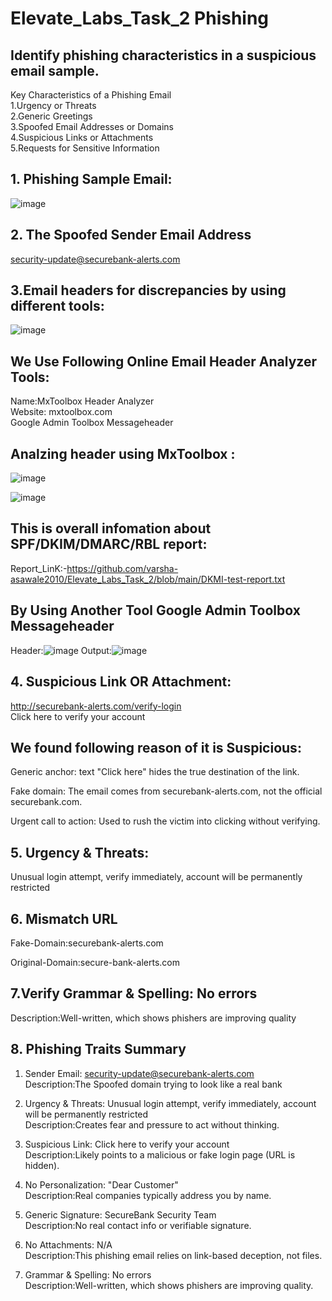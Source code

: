 # Elevate_Labs_Task_2 Phishing 
## Identify phishing characteristics in a suspicious email sample. <br>
 Key Characteristics of a Phishing Email<br>
 1.Urgency or Threats<br>
 2.Generic Greetings<br>
 3.Spoofed Email Addresses or Domains <br>
 4.Suspicious Links or Attachments <br>
 5.Requests for Sensitive Information <br>

 ## 1. Phishing Sample Email:
 ![image](https://github.com/user-attachments/assets/d874fe7e-f2ae-4534-a536-a8d38775cb0f)<br>

  ## 2. The Spoofed Sender Email Address
  security-update@securebank-alerts.com 

## 3.Email headers for discrepancies by using different tools:<br>
 ![image](https://github.com/user-attachments/assets/119d604c-cfde-4ae9-80c5-c08cd9cdc2dd)


## We Use Following Online Email Header Analyzer Tools:<br>
 Name:MxToolbox Header Analyzer <br>
 Website: mxtoolbox.com<br>
 Google Admin Toolbox Messageheader
## Analzing header using MxToolbox :
 ![image](https://github.com/user-attachments/assets/b6500d4e-1cad-4f97-a32b-cec4d8dd5cc7)

 ![image](https://github.com/user-attachments/assets/6cb14149-0b94-44aa-9f52-1d9861a7257e)

 ## This is overall infomation about SPF/DKIM/DMARC/RBL report:<br>
 Report_LinK:-https://github.com/varsha-asawale2010/Elevate_Labs_Task_2/blob/main/DKMI-test-report.txt

## By Using Another Tool Google Admin Toolbox Messageheader 
 Header:![image](https://github.com/user-attachments/assets/18bf545b-871d-4fa9-b1c2-f0a56133618b)
 Output:![image](https://github.com/user-attachments/assets/5e4835d4-205f-410d-855f-e7290d762e91)



##  4. Suspicious Link OR Attachment:
 http://securebank-alerts.com/verify-login<br>
 Click here to verify your account
 
## We found following reason of it is Suspicious:<br>
Generic anchor: text	"Click here" hides the true destination of the link.<br>

Fake domain:	The email comes from securebank-alerts.com, not the official securebank.com.<br>

Urgent call to action:	Used to rush the victim into clicking without verifying.<br>

## 5. Urgency & Threats:	<br>
Unusual login attempt, verify immediately, account will be permanently restricted
## 6. Mismatch URL
 Fake-Domain:securebank-alerts.com 

 Original-Domain:secure-bank-alerts.com
 ## 7.Verify Grammar & Spelling:	No errors<br>
   Description:Well-written, which shows phishers are improving quality
  
## 8. Phishing Traits Summary<br>
1. Sender Email:	security-update@securebank-alerts.com	<br>
   Description:The Spoofed domain trying to look like a real bank <br>
 
2. Urgency & Threats:	Unusual login attempt, verify immediately, account will be permanently restricted	<br>
   Description:Creates fear and pressure to act without thinking.<br>
 
3. Suspicious Link:	 Click here to verify your account	<br>
   Description:Likely points to a malicious or fake login page (URL is hidden).<br>
 
4. No Personalization: "Dear Customer"	<br>
   Description:Real companies typically address you by name.<br>
 
5. Generic Signature:	SecureBank Security Team <br>
   Description:No real contact info or verifiable signature.<br>
 
6. No Attachments:	N/A	<br>
   Description:This phishing email relies on link-based deception, not files.<br>
  
7. Grammar & Spelling:	No errors<br>
   Description:Well-written, which shows phishers are improving quality.




